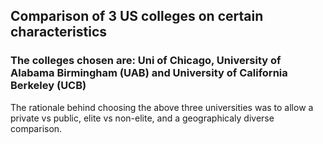 ## Comparison of 3 US colleges on certain characteristics

### The colleges chosen are: Uni of Chicago, University of Alabama Birmingham (UAB) and University of California Berkeley (UCB)

The rationale behind choosing the above three universities was to allow a private vs public, elite vs non-elite, and a geographicaly diverse comparison.
